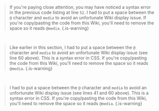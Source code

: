 
> If you're paying close attention, you may have noticed a syntax error in the previous code listing at line `52`. I had to put a space between the `@` character and `media` to avoid an unfortunate Wiki display issue. If you're copy/pasting the code from this Wiki, you'll need to remove the space so it reads `@media`.
{.is-warning}

<br>

> Like earlier in this section, I had to put a space between the `@` character and `media` to avoid an unfortunate Wiki display issue (see line 60 above). This is a syntax error in CSS. If you're copy/pasting the code from this Wiki, you'll need to remove the space so it reads `@media`.
{.is-warning}

<br>

> I had to put a space between the `@` character and `media` to avoid an unfortunate Wiki display issue (see lines 41 and 60 above). This is a syntax error in CSS. If you're copy/pasting the code from this Wiki, you'll need to remove the space so it reads `@media`.
{.is-warning}
